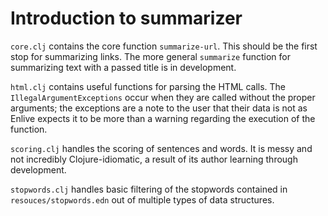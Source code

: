 # Introduction to summarizer

`core.clj` contains the core function `summarize-url`.  This should be the
first stop for summarizing links.  The more general `summarize` function for
summarizing text with a passed title is in development.

`html.clj` contains useful functions for parsing the HTML calls.  The
`IllegalArgumentExceptions` occur when they are called without the proper
arguments; the exceptions are a note to the user that their data is not as
Enlive expects it to be more than a warning regarding the execution of the
function.

`scoring.clj` handles the scoring of sentences and words.  It is messy and
not incredibly Clojure-idiomatic, a result of its author learning through
development.

`stopwords.clj` handles basic filtering of the stopwords contained in
`resouces/stopwords.edn` out of multiple types of data structures.
